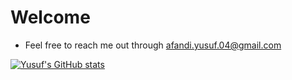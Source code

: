 # Welcome

- Feel free to reach me out through afandi.yusuf.04@gmail.com

[![Yusuf's GitHub stats](https://github-readme-stats.vercel.app/api?username=afandiyusuf)](https://afandiyusuf.com)
